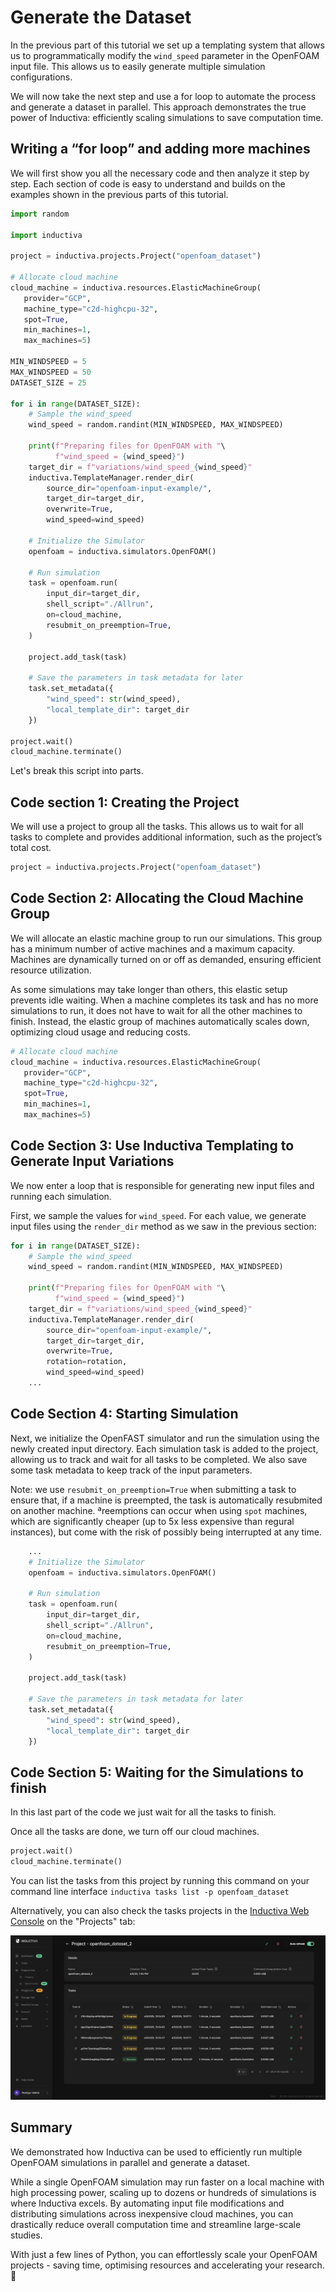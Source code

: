 # Generate the Dataset
In the previous part of this tutorial we set up a templating system that allows us to programmatically modify the `wind_speed` parameter in the OpenFOAM input file. 
This allows us to easily generate multiple simulation configurations.

We will now take the next step and use a for loop to automate the process and generate a dataset in parallel. This approach demonstrates the true power 
of Inductiva: efficiently scaling simulations to save computation time.

## Writing a “for loop” and adding more machines
We will first show you all the necessary code and then analyze it step by step. Each section of code is easy to understand and builds on the examples shown 
in the previous parts of this tutorial.

```python
import random

import inductiva

project = inductiva.projects.Project("openfoam_dataset")

# Allocate cloud machine
cloud_machine = inductiva.resources.ElasticMachineGroup(
   provider="GCP",
   machine_type="c2d-highcpu-32",
   spot=True,
   min_machines=1,
   max_machines=5)

MIN_WINDSPEED = 5
MAX_WINDSPEED = 50
DATASET_SIZE = 25

for i in range(DATASET_SIZE):
    # Sample the wind_speed
    wind_speed = random.randint(MIN_WINDSPEED, MAX_WINDSPEED)

    print(f"Preparing files for OpenFOAM with "\
          f"wind_speed = {wind_speed}")
    target_dir = f"variations/wind_speed_{wind_speed}"
    inductiva.TemplateManager.render_dir(
        source_dir="openfoam-input-example/",
        target_dir=target_dir,
        overwrite=True,
        wind_speed=wind_speed)

    # Initialize the Simulator
    openfoam = inductiva.simulators.OpenFOAM()

    # Run simulation
    task = openfoam.run(
        input_dir=target_dir,
        shell_script="./Allrun",
        on=cloud_machine,
        resubmit_on_preemption=True,
    )

    project.add_task(task)

    # Save the parameters in task metadata for later
    task.set_metadata({
        "wind_speed": str(wind_speed),
        "local_template_dir": target_dir
    })

project.wait()
cloud_machine.terminate()
```

Let's break this script into parts.

## Code section 1: Creating the Project

We will use a project to group all the tasks. This allows us to wait for all tasks to complete and provides additional information, such as the project’s total cost.

```python
project = inductiva.projects.Project("openfoam_dataset")
```

## Code Section 2: Allocating the Cloud Machine Group
We will allocate an elastic machine group to run our simulations. This group has a minimum number of active machines and a maximum capacity. 
Machines are dynamically turned on or off as demanded, ensuring efficient resource utilization.

As some simulations may take longer than others, this elastic setup prevents idle waiting. When a machine completes its task and has no more simulations to run, 
it does not have to wait for all the other machines to finish. Instead, the elastic group of machines automatically scales down, optimizing cloud usage and 
reducing costs.

```python
# Allocate cloud machine
cloud_machine = inductiva.resources.ElasticMachineGroup(
   provider="GCP",
   machine_type="c2d-highcpu-32",
   spot=True,
   min_machines=1,
   max_machines=5)
```

## Code Section 3: Use Inductiva Templating to Generate Input Variations
We now enter a loop that is responsible for generating new input files and running each simulation.

First, we sample the values for `wind_speed`. For each value, we generate input files using the `render_dir` method as we saw in the previous section:

```python
for i in range(DATASET_SIZE):
    # Sample the wind_speed
    wind_speed = random.randint(MIN_WINDSPEED, MAX_WINDSPEED)

    print(f"Preparing files for OpenFOAM with "\
          f"wind_speed = {wind_speed}")
    target_dir = f"variations/wind_speed_{wind_speed}"
    inductiva.TemplateManager.render_dir(
        source_dir="openfoam-input-example/",
        target_dir=target_dir,
        overwrite=True,
        rotation=rotation,
        wind_speed=wind_speed)
    ...
```

## Code Section 4: Starting Simulation
Next, we initialize the OpenFAST simulator and run the simulation using the newly created input directory. Each simulation task is added to the project, allowing us to track and wait for all tasks to be completed. We also save some task metadata to keep track of the input parameters.

Note: we use `resubmit_on_preemption=True` when submitting a task to ensure that, if a machine is preempted, the task is automatically resubmited on another machine. ªreemptions can occur when using `spot` machines, which are significantly cheaper (up to 5x less expensive than regural instances), but come with the risk of possibly being interrupted at any time.

```python
    ...
    # Initialize the Simulator
    openfoam = inductiva.simulators.OpenFOAM()

    # Run simulation
    task = openfoam.run(
        input_dir=target_dir,
        shell_script="./Allrun",
        on=cloud_machine,
        resubmit_on_preemption=True,
    )

    project.add_task(task)

    # Save the parameters in task metadata for later
    task.set_metadata({
        "wind_speed": str(wind_speed),
        "local_template_dir": target_dir
    })
```


## Code Section 5: Waiting for the Simulations to finish
In this last part of the code we just wait for all the tasks to finish.

Once all the tasks are done, we turn off our cloud machines.

```python
project.wait()
cloud_machine.terminate()
```

You can list the tasks from this project by running this command on
your command line interface `inductiva tasks list -p openfoam_dataset`

Alternatively, you can also check the tasks projects in the [Inductiva Web Console](https://console.inductiva.ai/) on the "Projects" tab:

![console project](../../_static/console_projects.png)


## Summary
We demonstrated how Inductiva can be used to efficiently run multiple OpenFOAM simulations in parallel and generate a dataset. 

While a single OpenFOAM simulation may run faster on a local machine with high processing power, scaling up to dozens or hundreds of simulations is where Inductiva excels. By automating input file modifications
and distributing simulations across inexpensive cloud machines, you can drastically reduce overall computation time and streamline large-scale studies.

With just a few lines of Python, you can effortlessly scale your OpenFOAM projects - saving time, optimising resources and accelerating your research. 🚀
